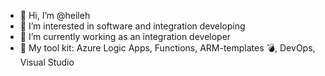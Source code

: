 - 👋 Hi, I’m @heileh
- 👀 I’m interested in software and integration developing
- 🌱 I’m currently working as an integration developer
- :hammer: My tool kit: Azure Logic Apps, Functions, ARM-templates :bomb:, DevOps, Visual Studio 

<!---
heileh/heileh is a ✨ special ✨ repository because its `README.md` (this file) appears on your GitHub profile.
You can click the Preview link to take a look at your changes.
--->
